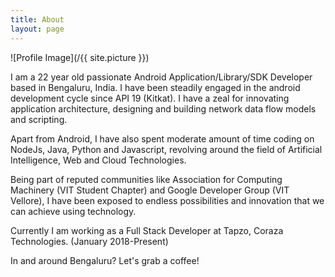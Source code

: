 ```yaml
---
title: About
layout: page
---
```

![Profile Image](/{{ site.picture }})

<p>I am a 22 year old passionate Android Application/Library/SDK Developer based in Bengaluru, India.
I have been steadily engaged in the android development cycle since API 19 (Kitkat). I have 
a zeal for innovating application architecture, designing and building network data flow models
and scripting. </p>

<p>Apart from Android, I have also spent moderate amount of time coding on NodeJs,
Java, Python and Javascript, revolving around the field of Artificial Intelligence, Web
and Cloud Technologies.</p>
<p>
Being part of reputed communities like Association for Computing
Machinery (VIT Student Chapter) and Google Developer Group (VIT Vellore), I have been
exposed to endless possibilities and innovation that we can achieve using technology.
</p>
<p>
Currently I am working as a Full Stack Developer at Tapzo, Coraza Technologies. (January 2018-Present)
</p>
<p>
In and around Bengaluru? Let's grab a coffee!
</p>
